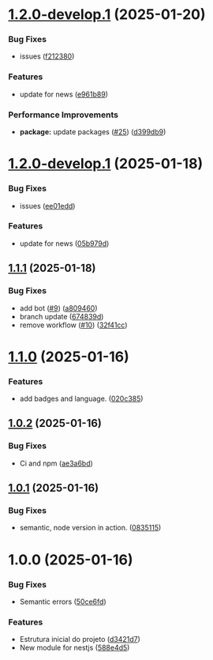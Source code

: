 # [1.2.0-develop.1](https://github.com/welton-dev/stack-nestjs/compare/v1.1.1...v1.2.0-develop.1) (2025-01-20)


### Bug Fixes

* issues ([f212380](https://github.com/welton-dev/stack-nestjs/commit/f212380fbd13b547b01026284493f8584e86bdc2))


### Features

* update for news ([e961b89](https://github.com/welton-dev/stack-nestjs/commit/e961b895a6c73d11644c88e2300f9d2b011a80b5))


### Performance Improvements

* **package:** update packages ([#25](https://github.com/welton-dev/stack-nestjs/issues/25)) ([d399db9](https://github.com/welton-dev/stack-nestjs/commit/d399db9989c8c3fd61a09668ef6396c251bd2241))

# [1.2.0-develop.1](https://github.com/welton-dev/stack-nestjs/compare/v1.1.1...v1.2.0-develop.1) (2025-01-18)


### Bug Fixes

* issues ([ee01edd](https://github.com/welton-dev/stack-nestjs/commit/ee01edd5a70f51fadb8f58d9f95aa4cf6f631b3c))


### Features

* update for news ([05b979d](https://github.com/welton-dev/stack-nestjs/commit/05b979d44a7ccfa57788eaab2f74f31b20278a66))

## [1.1.1](https://github.com/welton-dev/stack-nestjs/compare/v1.1.0...v1.1.1) (2025-01-18)


### Bug Fixes

* add bot ([#9](https://github.com/welton-dev/stack-nestjs/issues/9)) ([a809460](https://github.com/welton-dev/stack-nestjs/commit/a809460db72328c5c9ee2185f9d0fb86104e90de))
* branch update ([674839d](https://github.com/welton-dev/stack-nestjs/commit/674839d811ad5204c0a3c269f56a178db3a32cf4))
* remove workflow ([#10](https://github.com/welton-dev/stack-nestjs/issues/10)) ([32f41cc](https://github.com/welton-dev/stack-nestjs/commit/32f41cc4c4afa41bdec023b7ad2dd2f7c6a596ea))

# [1.1.0](https://github.com/welton-dev/stack-nestjs/compare/v1.0.2...v1.1.0) (2025-01-16)


### Features

* add badges and language. ([020c385](https://github.com/welton-dev/stack-nestjs/commit/020c3852a659470454bb01f4e372314c38619b71))

## [1.0.2](https://github.com/welton-dev/stack-nestjs/compare/v1.0.1...v1.0.2) (2025-01-16)


### Bug Fixes

* Ci and npm ([ae3a6bd](https://github.com/welton-dev/stack-nestjs/commit/ae3a6bdca55ec846ba38b607bb8c0b90e6b09d24))

## [1.0.1](https://github.com/welton-dev/stack-nestjs/compare/v1.0.0...v1.0.1) (2025-01-16)


### Bug Fixes

* semantic, node version in action. ([0835115](https://github.com/welton-dev/stack-nestjs/commit/0835115dacc020f9a11c2bfa8491a9894a04b192))

# 1.0.0 (2025-01-16)


### Bug Fixes

* Semantic errors ([50ce6fd](https://github.com/welton-dev/stack-nestjs/commit/50ce6fd44d46083758ad785348676570b9dc6a05))


### Features

* Estrutura inicial do projeto ([d3421d7](https://github.com/welton-dev/stack-nestjs/commit/d3421d79a4a32e8638e5f59347213c889b540ab1))
* New module for nestjs ([588e4d5](https://github.com/welton-dev/stack-nestjs/commit/588e4d55376ec8134e415658aed7b7bd43400e94))
